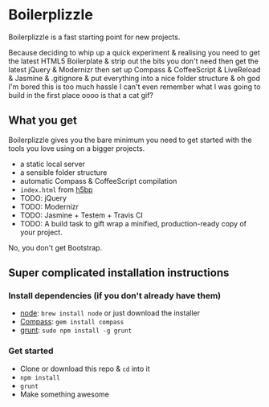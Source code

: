 # Boilerplizzle

Boilerplizzle is a fast starting point for new projects.

Because deciding to whip up a quick experiment & realising you need to
get the latest HTML5 Boilerplate & strip out the bits you don't need 
then get the latest jQuery & Modernizr then
set up Compass & CoffeeScript & LiveReload & Jasmine & .gitignore 
& put everything into a nice folder structure & oh god I'm bored this is
too much hassle I can't even remember what I was going to build in the
first place oooo is that a cat gif?

## What you get
Boilerplizzle gives you the bare minimum you need to get started with the tools you love using on a bigger projects.
- a static local server
- a sensible folder structure
- automatic Compass & CoffeeScript compilation
- `index.html` from [h5bp](http://html5boilerplate.com/) 
- TODO: jQuery
- TODO: Modernizr
- TODO: Jasmine + Testem + Travis CI
- TODO: A build task to gift wrap a minified, production-ready copy of your project.

No, you don't get Bootstrap.

## Super complicated installation instructions

### Install dependencies (if you don't already have them)
- [node](http://nodejs.org/): `brew install node` or just download the installer
- [Compass](http://compass-style.org/install/): `gem install compass`
- [grunt](http://gruntjs.com/): `sudo npm install -g grunt`

### Get started
- Clone or download this repo & `cd` into it
- `npm install`
- `grunt`
- Make something awesome


